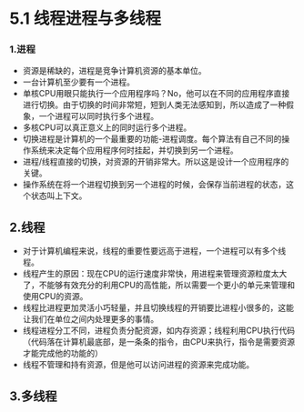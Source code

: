 # 5.1 线程进程与多线程

### 1.进程
- 资源是稀缺的，进程是竞争计算机资源的基本单位。
- 一台计算机至少要有一个进程。
- 单核CPU用眼只能执行一个应用程序吗？No，他可以在不同的应用程序直接进行切换。由于切换的时间非常短，短到人类无法感知到，所以造成了一种假象，一个进程可以同时执行多个进程。
- 多核CPU可以真正意义上的同时运行多个进程。
- 切换进程是计算机的一个最重要的功能-进程调度。每个算法有自己不同的操作系统来决定每个应用程序何时挂起，并切换到另一个进程。
- 进程/线程直接的切换，对资源的开销非常大。所以这是设计一个应用程序的关键。
- 操作系统在将一个进程切换到另一个进程的时候，会保存当前进程的状态，这个状态叫上下文。

## 2.线程
- 对于计算机编程来说，线程的重要性要远高于进程，一个进程可以有多个线程。
- 线程产生的原因：现在CPU的运行速度非常快，用进程来管理资源粒度太大了，不能够有效充分的利用CPU的高性能，所以需要一个更小的单元来管理和使用CPU的资源。
- 线程比进程更加灵活小巧轻量，并且切换线程的开销要比进程小很多的，这能让我们在单位之间内处理更多的事情。
- 线程进程分工不同，进程负责分配资源，如内存资源；线程利用CPU执行代码（代码落在计算机最底部，是一条条的指令，由CPU来执行，指令是需要资源才能完成他的功能的）
- 线程不管理和持有资源，但是他可以访问进程的资源来完成功能。


## 3.多线程

